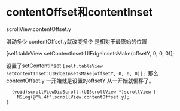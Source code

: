 # contentOffset和contentInset

scrollView.contentOffset.y

滑动多少 contentOffset.y就改变多少  是相对于最原始的位置

[self.tableView setContentInset:UIEdgeInsetsMake(offsetY, 0, 0, 0)];

设置了setContentInset  `[self.tableView setContentInset:UIEdgeInsetsMake(offsetY, 0, 0, 0)];
`那么 contentOffset.y 一开始就是设置的offsetY  从一开始就偏移了。


```
- (void)scrollViewDidScroll:(UIScrollView *)scrollView {
    NSLog(@"%.4f",scrollView.contentOffset.y);
}
```
